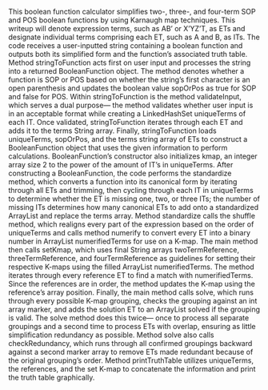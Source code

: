   This boolean function calculator simplifies two-, three-, and four-term SOP and POS boolean functions by using Karnaugh map techniques. This writeup will denote expression terms, such as AB’ or X’YZ’T, as ETs and designate individual terms comprising each ET, such as A and B, as ITs. The code receives a user-inputted string containing a boolean function and outputs both its simplified form and the function’s associated truth table. 
	Method stringToFunction acts first on user input and processes the string into a returned  BooleanFunction object. The method denotes whether a function is SOP or POS based on whether the string’s first character is an open parenthesis and updates the boolean value sopOrPos as true for SOP and false for POS. Within stringToFunction is the method validateInput, which serves a dual purpose— the method validates whether user input is in an acceptable format while creating a LinkedHashSet uniqueTerms of each IT. Once validated, stringToFunction iterates through each ET and adds it to the terms String array. Finally, stringToFunction loads uniqueTerms, sopOrPos, and the terms string array of ETs to construct a BooleanFunction object that uses the given information to perform calculations. BooleanFunction’s constructor also initializes kmap, an integer array size 2 to the power of the amount of IT’s in uniqueTerms.
	After constructing a BooleanFunction, the code performs the standardize method, which converts a function into its canonical form by iterating through all ETs and trimming, then cycling through each IT in uniqueTerms to determine whether the ET is missing one, two, or three ITs; the number of missing ITs determines how many canonical ETs to add onto a standardized ArrayList and replace the terms array. Method standardize calls the shuffle method, which realigns every part of the expression based on the order of uniqueTerms and calls method numerify to convert every ET into a binary number in ArrayList numerifiedTerms for use on a K-map. 
	The main method then calls setKmap, which uses final String arrays twoTermReference, threeTermReference, and fourTermReference as guidelines for setting their respective K-maps using the filled ArrayList numerifiedTerms. The method iterates through every reference ET to find a match with numerifiedTerms. Since the references are in order, the method updates the K-map using the reference’s array position.
	Finally, the main method calls solve, which runs through every possible K-map grouping, checks the grouping against an int array marker, and adds the solution ET to an ArrayList solved if the grouping is valid. The solve method does this twice— once to process all separate groupings and a second time to process ETs with overlap, ensuring as little simplification redundancy as possible. Method solve also calls checkRedundancy, which runs through all confirmed groupings backward against a second marker array to remove ETs made redundant because of the original grouping’s order. Method printTruthTable utilizes uniqueTerms, the references, and the set K-map to concatenate the information and print the truth table graphically.

